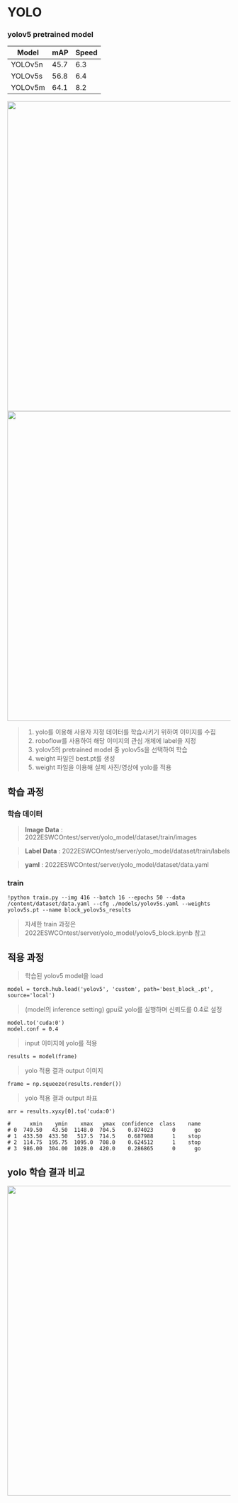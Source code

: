 # YOLO

### yolov5 pretrained model
| Model | mAP | Speed |
| ---- | ----- |------|
| YOLOv5n |	45.7 | 6.3 |
| YOLOv5s	| 56.8 | 6.4 |
| YOLOv5m |	64.1 | 8.2 |

<img src="https://user-images.githubusercontent.com/109569066/193399694-a1de8d2d-315f-42ba-895c-24337ab54c42.png" width="700" />

<img src="https://user-images.githubusercontent.com/109569066/193397458-1f8abb3f-f0fb-46fe-9a6a-b89f1622de3f.png" width="700" />

>1. yolo를 이용해 사용자 지정 데이터를 학습시키기 위하여 이미지를 수집
>2. roboflow를 사용하여 해당 이미지의 관심 개체에 label을 지정
>3. yolov5의 pretrained model 중 yolov5s을 선택하여 학습
>4. weight 파일인 best.pt를 생성
>5. weight 파일을 이용해 실제 사진/영상에 yolo를 적용
&nbsp;
&nbsp;
## 학습 과정

### 학습 데이터
> **Image Data** : 2022ESWCOntest/server/yolo_model/dataset/train/images

> **Label Data** : 2022ESWCOntest/server/yolo_model/dataset/train/labels

> **yaml** : 2022ESWCOntest/server/yolo_model/dataset/data.yaml

### train
```
!python train.py --img 416 --batch 16 --epochs 50 --data /content/dataset/data.yaml --cfg ./models/yolov5s.yaml --weights yolov5s.pt --name block_yolov5s_results
```
> 자세한 train 과정은 2022ESWCOntest/server/yolo_model/yolov5_block.ipynb 참고
 
 
## 적용 과정
>학습된 yolov5 model을 load
```
model = torch.hub.load('yolov5', 'custom', path='best_block_.pt', source='local')
```
>(model의 inference setting) gpu로 yolo를 실행하며 신뢰도를 0.4로 설정
```
model.to('cuda:0')
model.conf = 0.4
```
>input 이미지에 yolo를 적용
```
results = model(frame)
```
>yolo 적용 결과 output 이미지
```
frame = np.squeeze(results.render())
```
  
>yolo 적용 결과 output 좌표
```
arr = results.xyxy[0].to('cuda:0')

#      xmin    ymin    xmax   ymax  confidence  class    name
# 0  749.50   43.50  1148.0  704.5    0.874023      0      go
# 1  433.50  433.50   517.5  714.5    0.687988      1    stop
# 2  114.75  195.75  1095.0  708.0    0.624512      1    stop
# 3  986.00  304.00  1028.0  420.0    0.286865      0      go
```

## yolo 학습 결과 비교
<img src="https://user-images.githubusercontent.com/109569066/193401106-749184f9-a129-4672-aaa8-4f7bf4c5afa7.png" width="700" />
